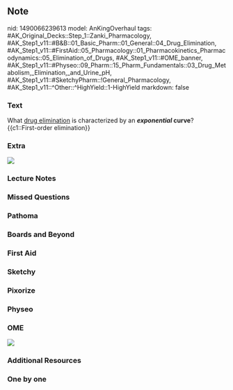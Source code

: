 ## Note
nid: 1490066239613
model: AnKingOverhaul
tags: #AK_Original_Decks::Step_1::Zanki_Pharmacology, #AK_Step1_v11::#B&B::01_Basic_Pharm::01_General::04_Drug_Elimination, #AK_Step1_v11::#FirstAid::05_Pharmacology::01_Pharmacokinetics_Pharmacodynamics::05_Elimination_of_Drugs, #AK_Step1_v11::#OME_banner, #AK_Step1_v11::#Physeo::09_Pharm::15_Pharm_Fundamentals::03_Drug_Metabolism,_Elimination,_and_Urine_pH, #AK_Step1_v11::#SketchyPharm::!General_Pharmacology, #AK_Step1_v11::^Other::^HighYield::1-HighYield
markdown: false

### Text
<div>
  What <u>drug elimination</u> is characterized by an
  <b><i>exponential</i> curve</b>?
</div>
<div>
  {{c1::First-order elimination}}
</div>

### Extra
<img src="paste-381264246866286.jpg">

### Lecture Notes


### Missed Questions


### Pathoma


### Boards and Beyond


### First Aid


### Sketchy


### Pixorize


### Physeo


### OME
<div class="ome-widget">
  <a href="https://onlinemeded.org?ref=anki"><img src=
  "_OME_AnkiFlashcards_General_7.png"></a>
</div>

### Additional Resources


### One by one

